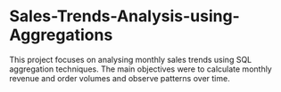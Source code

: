 # Sales-Trends-Analysis-using-Aggregations
This project focuses on analysing monthly sales trends using SQL aggregation techniques. The main objectives were to calculate monthly revenue and order volumes and observe patterns over time.
